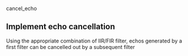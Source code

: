 cancel_echo

## Implement echo cancellation

Using the appropriate combination of IIR/FIR filter, echos generated
by a first filter can be cancelled out by a subsequent filter

